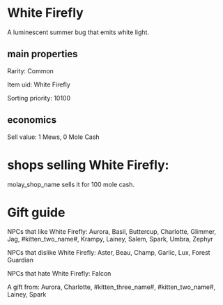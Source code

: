 # White Firefly

A luminescent summer bug that emits white light.

## main properties

Rarity: Common

Item uid: White Firefly

Sorting priority: 10100

## economics

Sell value: 1 Mews, 0 Mole Cash

# shops selling White Firefly:

molay_shop_name sells it for 100 mole cash.

# Gift guide

NPCs that like White Firefly: Aurora, Basil, Buttercup, Charlotte, Glimmer, Jag, #kitten_two_name#, Krampy, Lainey, Salem, Spark, Umbra, Zephyr

NPCs that dislike White Firefly: Aster, Beau, Champ, Garlic, Lux, Forest Guardian

NPCs that hate White Firefly: Falcon

A gift from: Aurora, Charlotte, #kitten_three_name#, #kitten_two_name#, Lainey, Spark